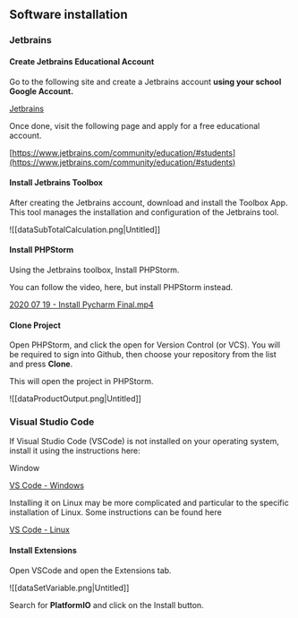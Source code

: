 ## Software installation

### Jetbrains

#### Create Jetbrains Educational Account

Go to the following site and create a Jetbrains account **using your school Google Account.**

[Jetbrains](https://account.jetbrains.com/)

Once done, visit the following page and apply for a free educational account. 

[https://www.jetbrains.com/community/education/#students](https://www.jetbrains.com/community/education/#students)

#### Install Jetbrains Toolbox

After creating the Jetbrains account, download and install the Toolbox App. This tool manages the installation and configuration of the Jetbrains tool.

![[dataSubTotalCalculation.png|Untitled]]

#### Install PHPStorm

Using the Jetbrains toolbox, Install PHPStorm. 

You can follow the video, here, but install PHPStorm instead.

[2020 07 19 - Install Pycharm Final.mp4](https://drive.google.com/file/d/1-2Z0MS-TXCvL807bcc8l4oCGx6GzIKd6/view?usp=drivesdk)

#### Clone Project

Open PHPStorm, and click the open for Version Control (or VCS). You will be required to sign into Github, then choose your repository from the list and press **Clone**.

This will open the project in PHPStorm.

![[dataProductOutput.png|Untitled]]

### Visual Studio Code

If Visual Studio Code (VSCode) is not installed on your operating system, install it using the instructions here:

Window

[VS Code - Windows](https://code.visualstudio.com/download)

Installing it on Linux may be more complicated and particular to the specific installation of Linux. Some instructions can be found here

[VS Code - Linux](https://code.visualstudio.com/docs/setup/linux)

#### Install Extensions

Open VSCode and open the Extensions tab.

![[dataSetVariable.png|Untitled]]

Search for **PlatformIO** and click on the Install button.

